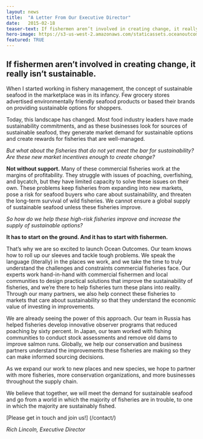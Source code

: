 ```yaml
---
layout: news
title:  "A Letter From Our Executive Director"
date:   2015-02-18
teaser-text: If fishermen aren’t involved in creating change, it really isn’t sustainable.
hero-image: https://s3-us-west-2.amazonaws.com/staticassets.oceanoutcomes.org/hero+photos/news2hero.jpg
featured: TRUE
---
```

## If fishermen aren’t involved in creating change, it really isn’t sustainable.

When I started working in fishery management, the concept of sustainable seafood in the marketplace was in its infancy. Few grocery stores advertised environmentally friendly seafood products or based their brands on providing sustainable options for shoppers.
 
Today, this landscape has changed. Most food industry leaders have made sustainability commitments, and as these businesses look for sources of sustainable seafood, they generate market demand for sustainable options and create rewards for fisheries that are well-managed.
 
*But what about the fisheries that do not yet meet the bar for sustainability? Are these new market incentives enough to create change?*
 
**Not without support.** Many of these commercial fisheries work at the margins of profitability. They struggle with issues of poaching, overfishing, and bycatch, but they have limited capacity to solve these issues on their own. These problems keep fisheries from expanding into new markets, pose a risk for seafood buyers who care about sustainability, and threaten the long-term survival of wild fisheries. We cannot ensure a global supply of sustainable seafood unless these fisheries improve.
 
*So how do we help these high-risk fisheries improve and increase the supply of sustainable options?*
 
**It has to start on the ground. And it has to start with fishermen.** 
 
That’s why we are so excited to launch Ocean Outcomes. Our team knows how to roll up our sleeves and tackle tough problems.  We speak the language (literally) in the places we work, and we take the time to truly understand the challenges and constraints commercial fisheries face. Our experts work hand-in-hand with commercial fishermen and local communities to design practical solutions that improve the sustainability of fisheries, and we’re there to help fisheries turn these plans into reality. Through our many partners, we also help connect these fisheries to markets that care about sustainability so that they understand the economic value of investing in improvements.
 
We are already seeing the power of this approach. Our team in Russia has helped fisheries  develop innovative observer programs that reduced poaching by sixty percent.  In Japan, our team worked with fishing communities to conduct stock assessments and remove old dams to improve salmon runs. Globally, we help our conservation and business partners understand the improvements these fisheries are making so they can make informed sourcing decisions.
 
As we expand our work to new places and new species, we hope to partner with more fisheries, more conservation organizations, and more businesses throughout the supply chain.
 
We believe that together, we will meet the demand for sustainable seafood and go from a world in which the majority of fisheries are in trouble, to one in which the majority are sustainably fished.
 
[Please get in touch and join us!] (/contact/)

*Rich Lincoln, Executive Director*
